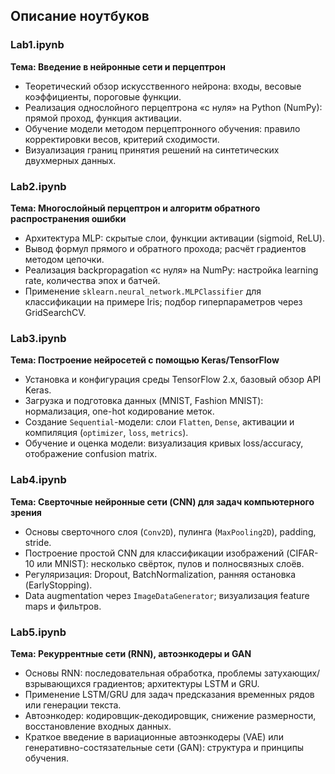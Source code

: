 ## Описание ноутбуков

### Lab1.ipynb  
**Тема: Введение в нейронные сети и перцептрон**  
- Теоретический обзор искусственного нейрона: входы, весовые коэффициенты, пороговые функции.  
- Реализация однослойного перцептрона «с нуля» на Python (NumPy): прямой проход, функция активации.  
- Обучение модели методом перцептронного обучения: правило корректировки весов, критерий сходимости.  
- Визуализация границ принятия решений на синтетических двухмерных данных.  

### Lab2.ipynb  
**Тема: Многослойный перцептрон и алгоритм обратного распространения ошибки**  
- Архитектура MLP: скрытые слои, функции активации (sigmoid, ReLU).  
- Вывод формул прямого и обратного прохода; расчёт градиентов методом цепочки.  
- Реализация backpropagation «с нуля» на NumPy: настройка learning rate, количества эпох и батчей.  
- Применение `sklearn.neural_network.MLPClassifier` для классификации на примере Iris; подбор гиперпараметров через GridSearchCV.  

### Lab3.ipynb  
**Тема: Построение нейросетей с помощью Keras/TensorFlow**  
- Установка и конфигурация среды TensorFlow 2.x, базовый обзор API Keras.  
- Загрузка и подготовка данных (MNIST, Fashion MNIST): нормализация, one-hot кодирование меток.  
- Создание `Sequential`-модели: слои `Flatten`, `Dense`, активации и компиляция (`optimizer`, `loss`, `metrics`).  
- Обучение и оценка модели: визуализация кривых loss/accuracy, отображение confusion matrix.  

### Lab4.ipynb  
**Тема: Сверточные нейронные сети (CNN) для задач компьютерного зрения**  
- Основы сверточного слоя (`Conv2D`), пулинга (`MaxPooling2D`), padding, stride.  
- Построение простой CNN для классификации изображений (CIFAR-10 или MNIST): несколько свёрток, пулов и полносвязных слоёв.  
- Регуляризация: Dropout, BatchNormalization, ранняя остановка (EarlyStopping).  
- Data augmentation через `ImageDataGenerator`; визуализация feature maps и фильтров.  

### Lab5.ipynb  
**Тема: Рекуррентные сети (RNN), автоэнкодеры и GAN**  
- Основы RNN: последовательная обработка, проблемы затухающих/взрывающихся градиентов; архитектуры LSTM и GRU.  
- Применение LSTM/GRU для задач предсказания временных рядов или генерации текста.  
- Автоэнкодер: кодировщик-декодировщик, снижение размерности, восстановление входных данных.  
- Краткое введение в вариационные автоэнкодеры (VAE) или генеративно-состязательные сети (GAN): структура и принципы обучения.  
